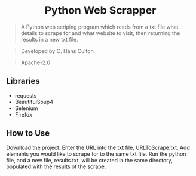 <div align="center"> <h1>Python Web Scrapper</h1> </div>
            
> A Python web scriping program which reads from a txt file what details to scrape for and what website to visit, then returning the results in a new txt file.

> Developed by C. Hans Culton

> Apache-2.0

## Libraries
- requests
- BeautifulSoup4
- Selenium
- Firefox

## How to Use
Download the project. Enter the URL into the txt file, URLToScrape.txt. Add elements you would like to scrape for to the same txt file. Run the python file, and a new file, results.txt, will be created in the same directory, populated with the results of the scrape.
